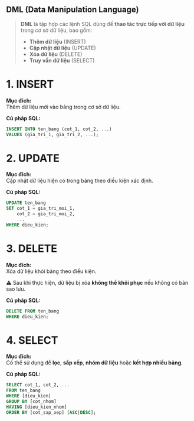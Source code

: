 ## DML (Data Manipulation Language)

> **DML** là tập hợp các lệnh SQL dùng để **thao tác trực tiếp với dữ liệu** trong cơ sở dữ liệu, bao gồm:  
> - **Thêm dữ liệu** (INSERT)
> - **Cập nhật dữ liệu** (UPDATE)
> - **Xóa dữ liệu** (DELETE)
> - **Truy vấn dữ liệu** (SELECT)

# 1. INSERT
**Mục đích:**  
Thêm dữ liệu mới vào bảng trong cơ sở dữ liệu.

**Cú pháp SQL:**
```sql
INSERT INTO ten_bang (cot_1, cot_2, ...)
VALUES (gia_tri_1, gia_tri_2, ...);
```

# 2. UPDATE
**Mục đích:**  
Cập nhật dữ liệu hiện có trong bảng theo điều kiện xác định.

**Cú pháp SQL:**
```sql
UPDATE ten_bang
SET cot_1 = gia_tri_moi_1,
    cot_2 = gia_tri_moi_2,
    ...
WHERE dieu_kien;
```

# 3. DELETE
**Mục đích:**  
Xóa dữ liệu khỏi bảng theo điều kiện.

⚠️ Sau khi thực hiện, dữ liệu bị xóa **không thể khôi phục** nếu không có bản sao lưu.

**Cú pháp SQL:**
```sql
DELETE FROM ten_bang
WHERE dieu_kien;
```

# 4. SELECT
**Mục đích:**  
Có thể sử dụng để **lọc**, **sắp xếp**, **nhóm dữ liệu** hoặc **kết hợp nhiều bảng**.

**Cú pháp SQL:**
```sql
SELECT cot_1, cot_2, ...
FROM ten_bang
WHERE [dieu_kien]
GROUP BY [cot_nhom]
HAVING [dieu_kien_nhom]
ORDER BY [cot_sap_xep] [ASC|DESC];
```
